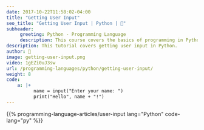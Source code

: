 ```yaml
---
date: 2017-10-22T11:58:02-04:00
title: "Getting User Input"
seo_title: "Getting User Input | Python | 🦒"
subheader:
     greeting: Python - Programming Language
     description: This course covers the basics of programming in Python. Work your way through the videos/articles and I'll teach you everything you need to know to start your programming journey!
description: This tutorial covers getting user input in Python.
author: 🦒
image: getting-user-input.png
video: 1gEZi0uJ3sw
url: /programming-languages/python/getting-user-input/
weight: 8
code:
    a: |+
          name = input("Enter your name: ")
          print("Hello", name + "!")
---
```


{{% programming-language-articles/user-input lang="Python" code-lang="py" %}}
